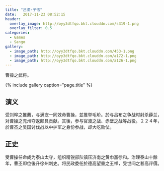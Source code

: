 ```yaml
---
title: "吕虔·子恪"
date:   2017-11-23 08:52:15
header:
  overlay_image: http://oyy3dtfqo.bkt.clouddn.com/s319-1.png
  overlay_filter: 0.5
categories:
  - Games
  - Sango
gallery:
  - image_path: http://oyy3dtfqo.bkt.clouddn.com/453-1.png
  - image_path: http://oyy3dtfqo.bkt.clouddn.com/a172-1.png
  - image_path: http://oyy3dtfqo.bkt.clouddn.com/a126-1.png
---
```


曹操之武将。

{% include gallery caption="page.title" %}

## 演义

受刘晔之推薦，与满宠一同效命曹操，並推举毛玠。於与吕布之争战时射杀薛兰，对曹操之兖州夺返颇具贡献。其後，参与官渡之战、赤壁之战等战役。２２４年，於曹丕之吴国讨伐战以中护军之身份参战，却大吃败仗。

## 正史

受曹操任命成为泰山太守，组织精锐部队镇压济南之黄巾黨徐和。治理泰山十餘年，曹丕即位後升徐州刺史。将民政委任於德高望重之王祥，受世间之甚高评價。